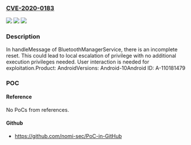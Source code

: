 ### [CVE-2020-0183](https://cve.mitre.org/cgi-bin/cvename.cgi?name=CVE-2020-0183)
![](https://img.shields.io/static/v1?label=Product&message=Android&color=blue)
![](https://img.shields.io/static/v1?label=Version&message=n%2Fa&color=blue)
![](https://img.shields.io/static/v1?label=Vulnerability&message=Elevation%20of%20privilege&color=brighgreen)

### Description

In handleMessage of BluetoothManagerService, there is an incomplete reset. This could lead to local escalation of privilege with no additional execution privileges needed. User interaction is needed for exploitation.Product: AndroidVersions: Android-10Android ID: A-110181479

### POC

#### Reference
No PoCs from references.

#### Github
- https://github.com/nomi-sec/PoC-in-GitHub

